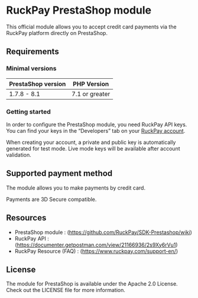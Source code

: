 # RuckPay PrestaShop module

This official module allows you to accept credit card payments via the RuckPay platform directly on PrestaShop.

## Requirements

### Minimal versions

| PrestaShop version | PHP Version    |
|--------------------|----------------|
| 1.7.8 - 8.1          | 7.1 or greater |

### Getting started
In order to configure the PrestaShop module, you need RuckPay API keys.
You can find your keys in the <q>Developers</q> tab on your [RuckPay account](https://dashboard.ruckpay.com).

When creating your account, a private and public key is automatically generated for test mode.
Live mode keys will be available after account validation.

## Supported payment method
The module allows you to make payments by credit card.

Payments are 3D Secure compatible.

## Resources
- PrestaShop module : (https://github.com/RuckPay/SDK-Prestashop/wiki) 
- RuckPay API : (https://documenter.getpostman.com/view/21166936/2s9Xy6rVu1)
- RuckPay Resource (FAQ) : (https://www.ruckpay.com/support-en/)

## License
The module for PrestaShop is available under the Apache 2.0 License. Check out the LICENSE file for more information.
